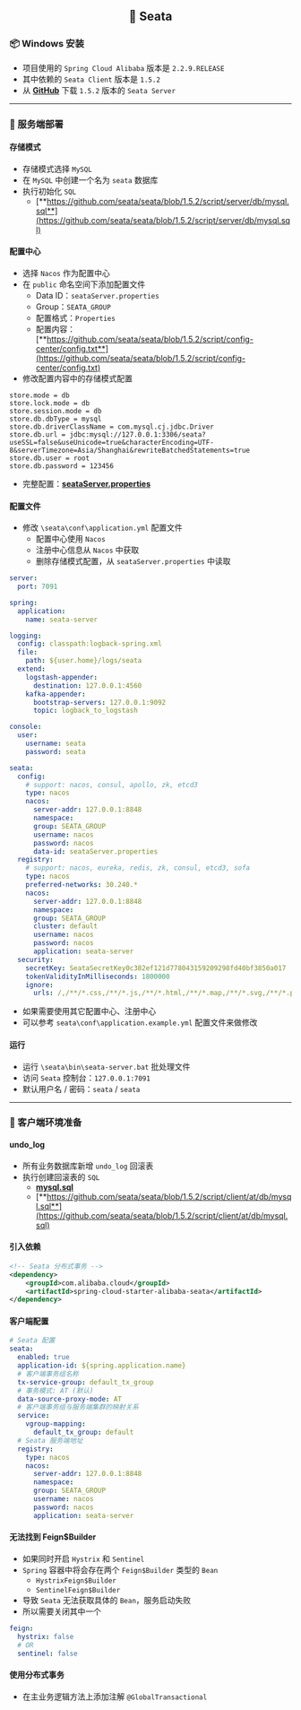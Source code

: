 <h2 align="center">📔 Seata</h2>

### 📦 Windows 安装

* 项目使用的 `Spring Cloud Alibaba` 版本是 `2.2.9.RELEASE`
* 其中依赖的 `Seata Client` 版本是 `1.5.2`
* 从 [**GitHub**](https://github.com/seata/seata/releases) 下载 `1.5.2` 版本的 `Seata Server`

---

### 🧰 服务端部署

#### 存储模式

* 存储模式选择 `MySQL`
* 在 `MySQL` 中创建一个名为 `seata` 数据库
* 执行初始化 `SQL`
    * [**https://github.com/seata/seata/blob/1.5.2/script/server/db/mysql.sql**](https://github.com/seata/seata/blob/1.5.2/script/server/db/mysql.sql)

#### 配置中心

* 选择 `Nacos` 作为配置中心
* 在 `public` 命名空间下添加配置文件
    * Data ID：`seataServer.properties`
    * Group：`SEATA_GROUP`
    * 配置格式：`Properties`
    * 配置内容：[**https://github.com/seata/seata/blob/1.5.2/script/config-center/config.txt**](https://github.com/seata/seata/blob/1.5.2/script/config-center/config.txt)
* 修改配置内容中的存储模式配置

```properties
store.mode = db
store.lock.mode = db
store.session.mode = db
store.db.dbType = mysql
store.db.driverClassName = com.mysql.cj.jdbc.Driver
store.db.url = jdbc:mysql://127.0.0.1:3306/seata?useSSL=false&useUnicode=true&characterEncoding=UTF-8&serverTimezone=Asia/Shanghai&rewriteBatchedStatements=true
store.db.user = root
store.db.password = 123456
```

* 完整配置：[**seataServer.properties**](../nacos/SEATA_GROUP/seataServer.properties)

#### 配置文件

* 修改 `\seata\conf\application.yml` 配置文件
    * 配置中心使用 `Nacos`
    * 注册中心信息从 `Nacos` 中获取
    * 删除存储模式配置，从 `seataServer.properties` 中读取

```yaml
server:
  port: 7091

spring:
  application:
    name: seata-server

logging:
  config: classpath:logback-spring.xml
  file:
    path: ${user.home}/logs/seata
  extend:
    logstash-appender:
      destination: 127.0.0.1:4560
    kafka-appender:
      bootstrap-servers: 127.0.0.1:9092
      topic: logback_to_logstash

console:
  user:
    username: seata
    password: seata

seata:
  config:
    # support: nacos, consul, apollo, zk, etcd3
    type: nacos
    nacos:
      server-addr: 127.0.0.1:8848
      namespace:
      group: SEATA_GROUP
      username: nacos
      password: nacos
      data-id: seataServer.properties
  registry:
    # support: nacos, eureka, redis, zk, consul, etcd3, sofa
    type: nacos
    preferred-networks: 30.240.*
    nacos:
      server-addr: 127.0.0.1:8848
      namespace:
      group: SEATA_GROUP
      cluster: default
      username: nacos
      password: nacos
      application: seata-server
  security:
    secretKey: SeataSecretKey0c382ef121d778043159209298fd40bf3850a017
    tokenValidityInMilliseconds: 1800000
    ignore:
      urls: /,/**/*.css,/**/*.js,/**/*.html,/**/*.map,/**/*.svg,/**/*.png,/**/*.ico,/console-fe/public/**,/api/v1/auth/login
```

* 如果需要使用其它配置中心、注册中心
* 可以参考 `seata\conf\application.example.yml` 配置文件来做修改

#### 运行

* 运行 `\seata\bin\seata-server.bat` 批处理文件
* 访问 `Seata` 控制台：`127.0.0.1:7091`
* 默认用户名 / 密码：`seata` / `seata`

---

### 🌌 客户端环境准备

#### undo_log

* 所有业务数据库新增 `undo_log` 回滚表
* 执行创建回滚表的 `SQL`
    * [**mysql.sql**](../sql/seata/client/mysql.sql)
    * [**https://github.com/seata/seata/blob/1.5.2/script/client/at/db/mysql.sql**](https://github.com/seata/seata/blob/1.5.2/script/client/at/db/mysql.sql)

#### 引入依赖

```xml
<!-- Seata 分布式事务 -->
<dependency>
    <groupId>com.alibaba.cloud</groupId>
    <artifactId>spring-cloud-starter-alibaba-seata</artifactId>
</dependency>
```

#### 客户端配置

```yaml
# Seata 配置
seata:
  enabled: true
  application-id: ${spring.application.name}
  # 客户端事务组名称
  tx-service-group: default_tx_group
  # 事务模式: AT (默认)
  data-source-proxy-mode: AT
  # 客户端事务组与服务端集群的映射关系
  service:
    vgroup-mapping:
      default_tx_group: default
  # Seata 服务端地址
  registry:
    type: nacos
    nacos:
      server-addr: 127.0.0.1:8848
      namespace:
      group: SEATA_GROUP
      username: nacos
      password: nacos
      application: seata-server
```

#### 无法找到 Feign$Builder

* 如果同时开启 `Hystrix` 和 `Sentinel`
* `Spring` 容器中将会存在两个 `Feign$Builder` 类型的 `Bean`
    * `HystrixFeign$Builder`
    * `SentinelFeign$Builder`
* 导致 `Seata` 无法获取具体的 `Bean`，服务启动失败
* 所以需要关闭其中一个

```yaml
feign:
  hystrix: false
  # OR
  sentinel: false
```

#### 使用分布式事务

* 在主业务逻辑方法上添加注解 `@GlobalTransactional`
